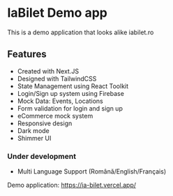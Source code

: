 # IaBilet Demo app

This is a demo application that looks alike iabilet.ro

## Features

- Created with Next.JS
- Designed with TailwindCSS
- State Management using React Toolkit
- Login/Sign up system using Firebase
- Mock Data: Events, Locations
- Form validation for login and sign up
- eCommerce mock system
- Responsive design
- Dark mode
- Shimmer UI

### Under development

- Multi Language Support (Română/English/Français)

Demo application: https://ia-bilet.vercel.app/
